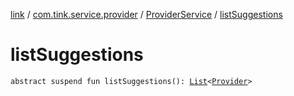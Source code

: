 [link](../../index.md) / [com.tink.service.provider](../index.md) / [ProviderService](index.md) / [listSuggestions](./list-suggestions.md)

# listSuggestions

`abstract suspend fun listSuggestions(): `[`List`](https://kotlinlang.org/api/latest/jvm/stdlib/kotlin.collections/-list/index.html)`<`[`Provider`](../../com.tink.model.provider/-provider/index.md)`>`